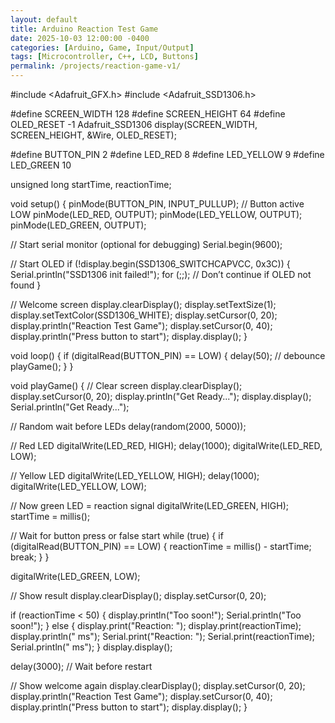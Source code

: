 ```yaml
---
layout: default
title: Arduino Reaction Test Game
date: 2025-10-03 12:00:00 -0400
categories: [Arduino, Game, Input/Output]
tags: [Microcontroller, C++, LCD, Buttons]
permalink: /projects/reaction-game-v1/
---
```


#include <Adafruit_GFX.h>
#include <Adafruit_SSD1306.h>

#define SCREEN_WIDTH 128
#define SCREEN_HEIGHT 64
#define OLED_RESET    -1
Adafruit_SSD1306 display(SCREEN_WIDTH, SCREEN_HEIGHT, &Wire, OLED_RESET);

#define BUTTON_PIN 2
#define LED_RED 8
#define LED_YELLOW 9
#define LED_GREEN 10

unsigned long startTime, reactionTime;

void setup() {
  pinMode(BUTTON_PIN, INPUT_PULLUP); // Button active LOW
  pinMode(LED_RED, OUTPUT);
  pinMode(LED_YELLOW, OUTPUT);
  pinMode(LED_GREEN, OUTPUT);

  // Start serial monitor (optional for debugging)
  Serial.begin(9600);

  // Start OLED
  if (!display.begin(SSD1306_SWITCHCAPVCC, 0x3C)) {
    Serial.println("SSD1306 init failed!");
    for (;;); // Don’t continue if OLED not found
  }

  // Welcome screen
  display.clearDisplay();
  display.setTextSize(1);
  display.setTextColor(SSD1306_WHITE);
  display.setCursor(0, 20);
  display.println("Reaction Test Game");
  display.setCursor(0, 40);
  display.println("Press button to start");
  display.display();
}

void loop() {
  if (digitalRead(BUTTON_PIN) == LOW) {
    delay(50); // debounce
    playGame();
  }
}

void playGame() {
  // Clear screen
  display.clearDisplay();
  display.setCursor(0, 20);
  display.println("Get Ready...");
  display.display();
  Serial.println("Get Ready...");

  // Random wait before LEDs
  delay(random(2000, 5000));

  // Red LED
  digitalWrite(LED_RED, HIGH);
  delay(1000);
  digitalWrite(LED_RED, LOW);

  // Yellow LED
  digitalWrite(LED_YELLOW, HIGH);
  delay(1000);
  digitalWrite(LED_YELLOW, LOW);

  // Now green LED = reaction signal
  digitalWrite(LED_GREEN, HIGH);
  startTime = millis();

  // Wait for button press or false start
  while (true) {
    if (digitalRead(BUTTON_PIN) == LOW) {
      reactionTime = millis() - startTime;
      break;
    }
  }

  digitalWrite(LED_GREEN, LOW);

  // Show result
  display.clearDisplay();
  display.setCursor(0, 20);

  if (reactionTime < 50) {
    display.println("Too soon!");
    Serial.println("Too soon!");
  } else {
    display.print("Reaction: ");
    display.print(reactionTime);
    display.println(" ms");
    Serial.print("Reaction: ");
    Serial.print(reactionTime);
    Serial.println(" ms");
  }
  display.display();

  delay(3000); // Wait before restart

  // Show welcome again
  display.clearDisplay();
  display.setCursor(0, 20);
  display.println("Reaction Test Game");
  display.setCursor(0, 40);
  display.println("Press button to start");
  display.display();
}
